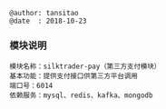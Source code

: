 ```
@author: tansitao
@date  : 2018-10-23
```

### 模块说明 ###
```
模块名称：silktrader-pay（第三方支付模块）
基本功能：提供支付接口供第三方平台调用
端口号：6014
依赖服务：mysql、redis、kafka、mongodb

```
